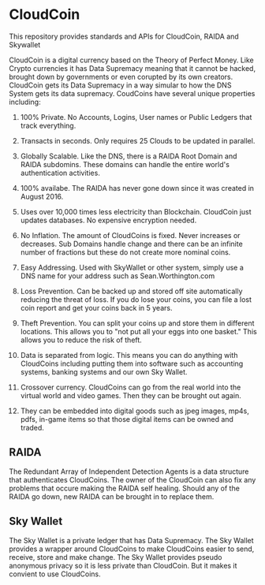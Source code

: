 # CloudCoin
This repository provides standards and APIs for CloudCoin, RAIDA and Skywallet

CloudCoin is a digital currency based on the Theory of Perfect Money. Like Crypto currencies it has Data Supremacy meaning that it cannot be hacked, brought down by governments or even corupted by its own creators. CloudCoin gets its Data Supremacy in a way simular to how the DNS System gets its data supremacy. CoudCoins have several unique properties including: 

1. 100% Private. No Accounts, Logins, User names or Public Ledgers that track everything. 

2. Transacts in seconds. Only requires 25 Clouds to be updated in parallel. 

3. Globally Scalable. Like the DNS, there is a RAIDA Root Domain and RAIDA subdomins. These domains can handle the entire world's authentication activities. 

4. 100% availabe. The RAIDA has never gone down since it was created in August 2016.

5. Uses over 10,000 times less electricity than Blockchain. CloudCoin just updates databases. No expensive encryption needed.

6. No Inflation. The amount of CloudCoins is fixed. Never increases or decreases. Sub Domains handle change and there can be an infinite number of fractions but these do not create more nominal coins. 

7. Easy Addressing. Used with SkyWallet or other system, simply use a DNS name for your address such as Sean.Worthington.com

9. Loss Prevention. Can be backed up and stored off site automatically reducing the threat of loss. If you do lose your coins, you can file a lost coin report and get your coins back in 5 years. 

10. Theft Prevention. You can split your coins up and store them in different locations. This allows you to "not put all your eggs into one basket." This allows you to reduce the risk of theft. 

11. Data is separated from logic. This means you can do anything with CloudCoins including putting them into software such as accounting systems, banking systems and our own Sky Wallet. 

12. Crossover currency. CloudCoins can go from the real world into the virtual world and video games. Then they can be brought out again. 

13. They can be embedded into digital goods such as jpeg images, mp4s, pdfs, in-game items so that those digital items can be owned and traded. 


## RAIDA
The Redundant Array of Independent Detection Agents is a data structure that authenticates CloudCoins. The owner of the CloudCoin can also fix any problems that occure making the RAIDA self healing. Should any of the RAIDA go down, new RAIDA can be brought in to replace them. 

## Sky Wallet

The Sky Wallet is a private ledger that has Data Supremacy. The Sky Wallet provides a wrapper around CloudCoins to make CloudCoins easier to send, receive, store and make change. The Sky Wallet provides pseudo anonymous privacy so it is less private than CloudCoin. But it makes it convient to use CloudCoins. 

